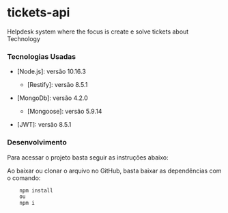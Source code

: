 # tickets-api
Helpdesk system where the focus is create e solve tickets about Technology


### Tecnologias Usadas

* [Node.js]: versão 10.16.3
    * [Restify]: versão 8.5.1

* [MongoDb]: versão 4.2.0
    * [Mongoose]: versão 5.9.14

* [JWT]: versão 8.5.1

### Desenvolvimento

Para acessar o projeto basta seguir as instruções abaixo: 

Ao baixar ou clonar o arquivo no GitHub, basta baixar as dependências com o comando:
```sh
    npm install 
    ou 
    npm i
```